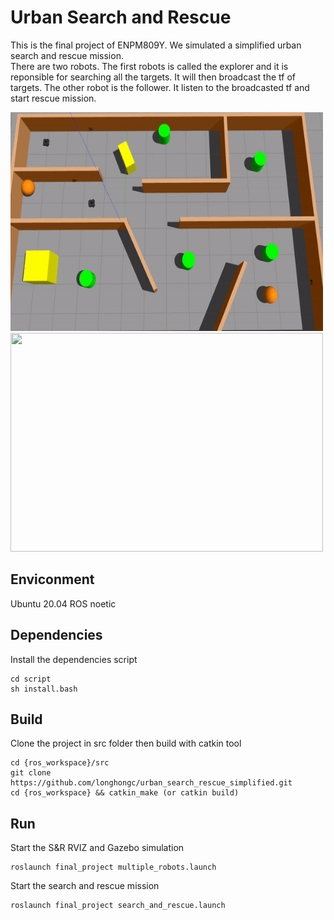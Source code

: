 # Urban Search and Rescue
This is the final project of ENPM809Y. We simulated a simplified urban search and rescue mission.   
There are two robots. The first robots is called the explorer and it is reponsible for searching all the targets. 
It will then broadcast the tf of targets. The other robot is the follower. It listen to the broadcasted tf and start rescue mission.  

<img src=videos/search_and_rescue_gazebo.gif width="500" height="350" />   
<img src=videos/search_and_rescue_rviz.gif width="500" height="350" />   

## Enviconment
Ubuntu 20.04
ROS noetic

## Dependencies
Install the dependencies script  
```
cd script
sh install.bash
```

## Build
Clone the project in src folder then build with catkin tool
```
cd {ros_workspace}/src
git clone https://github.com/longhongc/urban_search_rescue_simplified.git
cd {ros_workspace} && catkin_make (or catkin build)
```

## Run
Start the S&R RVIZ and Gazebo simulation 
```
roslaunch final_project multiple_robots.launch
```

Start the search and rescue mission
```
roslaunch final_project search_and_rescue.launch
```


